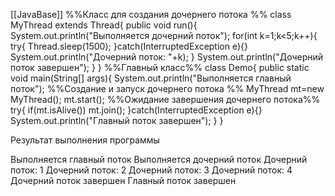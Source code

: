 [[JavaBase]]
%%Класс для создания дочернего потока %%
class MyThread extends Thread{
	public void run(){
		System.out.println("Выполняется дочерний поток");
		for(int k=1;k<5;k++){
			try{
				Thread.sleep(1500);
			}catch(InterruptedException e){}
			System.out.println("Дочерний поток: "+k);
		}
		System.out.println("Дочерний поток завершен");
	}
}
%%Главный класс%%
class Demo{
	public static void main(String[] args){
		System.out.println("Выполняется главный поток");
%%Создание и запуск дочернего потока %%
		MyThread mt=new MyThread();
		mt.start();
%%Ожидание завершения дочернего потока%%
		try{
			if(mt.isAlive()) mt.join();
		}catch(InterruptedException e){}
		System.out.println("Главный поток завершен");
	}
}

Результат выполнения программы

Выполняется главный поток
Выполняется дочерний поток
Дочерний поток: 1
Дочерний поток: 2
Дочерний поток: 3
Дочерний поток: 4
Дочерний поток завершен
Главный поток завершен